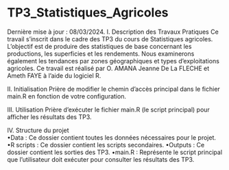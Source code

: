 # TP3_Statistiques_Agricoles
Dernière mise à jour : 08/03/2024.
I.	Description des Travaux Pratiques
       Ce travail s’inscrit dans le cadre des TP3 du cours de Statistiques agricoles. L’objectif est de produire des statistiques de base concernant les productions, les superficies et les rendements. Nous examinerons également les tendances par zones géographiques et types d’exploitations agricoles. 
      Ce travail est réalisé par O. AMANA Jeanne De La FLECHE et Ameth FAYE à l’aide du logiciel R. 
      

II.	Initialisation 
        Prière de modifier le chemin d’accès principal dans le fichier main.R en fonction de votre configuration. 

III.	Utilisation 
Prière d’exécuter le fichier main.R (le script principal) pour afficher les résultats des TP3.

IV.	 Structure du projet	
•Data : Ce dossier contient toutes les données nécessaires pour le projet. 
•R scripts : Ce dossier contient les scripts secondaires.
•Outputs : Ce dossier contient les sorties des TP3. 
•main.R : Représente le script principal que l’utilisateur doit exécuter pour consulter les résultats des TP3.

